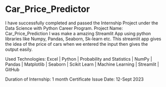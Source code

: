 # Car_Price_Predictor
I have successfully completed and passed the Internship Project under the Data Science with Python Career Program.
Project Name: Car_Price_Prediction
I was make a amazing Streamlit App using python libraries like Numpy, Pandas, Seaborn, Sk-learn etc.
This streamlit app gives the idea of the price of cars when we entered the input then gives the output easily.

Used Technologies: 
Excel | Python | Probability and Statistics | NumPy | Pandas | Matplotlib | Seaborn | Scikit Learn | Machine Learning | Streamlit | GitHub

Duration of Internship: 1 month
Certificate Issue Date: 12-Sept 2023
